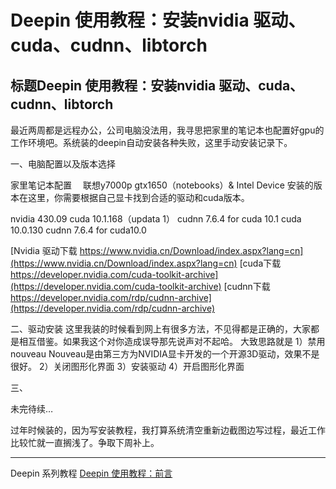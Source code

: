 # Deepin 使用教程：安装nvidia 驱动、cuda、cudnn、libtorch

## 标题Deepin 使用教程：安装nvidia 驱动、cuda、cudnn、libtorch

最近两周都是远程办公，公司电脑没法用，我寻思把家里的笔记本也配置好gpu的工作环境吧。系统装的deepin自动安装各种失败，这里手动安装记录下。

一、电脑配置以及版本选择

家里笔记本配置　 联想y7000p   gtx1650（notebooks）& Intel Device
安装的版本在这里，你需要根据自己显卡找到合适的驱动和cuda版本。


nvidia  430.09
cuda 10.1.168（updata 1）
cudnn 7.6.4 for cuda 10.1
cuda 10.0.130
cudnn 7.6.4 for cuda10.0

[Nvidia 驱动下载 https://www.nvidia.cn/Download/index.aspx?lang=cn](https://www.nvidia.cn/Download/index.aspx?lang=cn)
[cuda下载  https://developer.nvidia.com/cuda-toolkit-archive](https://developer.nvidia.com/cuda-toolkit-archive)
[cudnn下载   https://developer.nvidia.com/rdp/cudnn-archive](https://developer.nvidia.com/rdp/cudnn-archive)

二、驱动安装
这里我装的时候看到网上有很多方法，不见得都是正确的，大家都是相互借鉴。如果我这个对你造成误导那先说声对不起哈。
大致思路就是
1）禁用 nouveau
Nouveau是由第三方为NVIDIA显卡开发的一个开源3D驱动，效果不是很好。
2）关闭图形化界面
3）安装驱动
4）开启图形化界面

三、


未完待续…

过年时候装的，因为写安装教程，我打算系统清空重新边截图边写过程，最近工作比较忙就一直搁浅了。争取下周补上。

---
Deepin  系列教程
[Deepin 使用教程：前言](https://blog.csdn.net/a15005784320/article/details/103083242)
